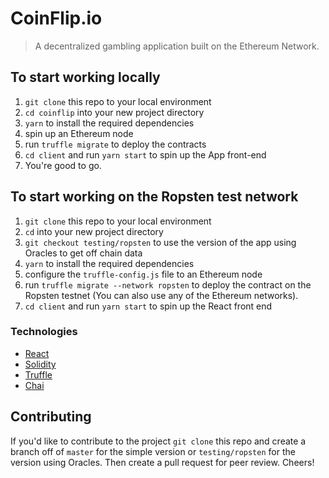# CoinFlip.io

> A decentralized gambling application built on the Ethereum Network.

## To start working locally

1. `git clone` this repo to your local environment
2. `cd coinflip` into your new project directory
3. `yarn` to install the required dependencies
4. spin up an Ethereum node
5. run `truffle migrate` to deploy the contracts
6. `cd client` and run `yarn start` to spin up the App front-end
7. You're good to go.

## To start working on the Ropsten test network

1. `git clone` this repo to your local environment
2. `cd` into your new project directory
3. `git checkout testing/ropsten` to use the version of the app using Oracles
   to get off chain data
4. `yarn` to install the required dependencies
5. configure the `truffle-config.js` file to an Ethereum node
6. run `truffle migrate --network ropsten` to deploy the contract on the Ropsten testnet (You can also use any of the Ethereum networks).
7. `cd client` and run `yarn start` to spin up the React front end

### Technologies

- [React](https://reactjs.org/)
- [Solidity](https://solidity.readthedocs.io/en/v0.6.10/)
- [Truffle](https://www.trufflesuite.com/)
- [Chai](https://www.chaijs.com/)

## Contributing

If you'd like to contribute to the project `git clone` this repo and create a
branch off of `master` for the simple version or `testing/ropsten` for the version
using Oracles. Then create a pull request for peer review. Cheers!
